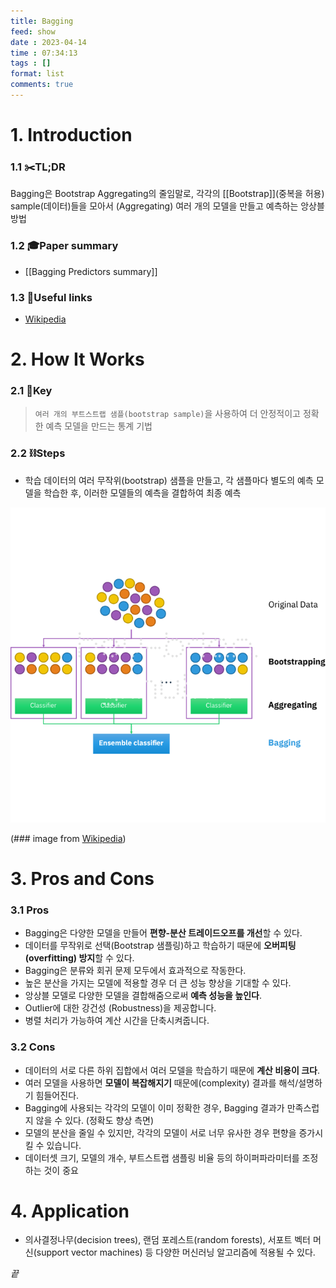 ```yaml
---
title: Bagging
feed: show
date : 2023-04-14
time : 07:34:13
tags : []
format: list
comments: true
---
```


# 1. Introduction
### 1.1 ✂️TL;DR
Bagging은 Bootstrap Aggregating의 줄임말로, 각각의 [[Bootstrap]](중복을 허용) sample(데이터)들을 모아서 (Aggregating) 여러 개의 모델을 만들고 예측하는 앙상블 방법

### 1.2 🎓Paper summary
- [[Bagging Predictors summary]]

### 1.3 🔗Useful links
- [Wikipedia](https://en.wikipedia.org/wiki/Bootstrap_aggregating)

# 2. How It Works
### 2.1 🔑Key 

> `여러 개의 부트스트랩 샘플(bootstrap sample)`을 사용하여 더 안정적이고 정확한 예측 모델을 만드는 통계 기법

### 2.2 ⛓️Steps 
- 학습 데이터의 여러 무작위(bootstrap) 샘플을 만들고, 각 샘플마다 별도의 예측 모델을 학습한 후, 이러한 모델들의 예측을 결합하여 최종 예측

![](/attachments/Pasted_image_20230426074440_watermarked.png)

(\### image from [Wikipedia](https://en.wikipedia.org/wiki/Bootstrap_aggregating))


# 3. Pros and Cons
### 3.1 Pros
- Bagging은 다양한 모델을 만들어 **편향-분산 트레이드오프를 개선**할 수 있다.
- 데이터를 무작위로 선택(Bootstrap 샘플링)하고 학습하기 때문에 **오버피팅(overfitting) 방지**할 수 있다.
- Bagging은 분류와 회귀 문제 모두에서 효과적으로 작동한다.
- 높은 분산을 가지는 모델에 적용할 경우 더 큰 성능 향상을 기대할 수 있다.
- 앙상블 모델로 다양한 모델을 결합해줌으로써 **예측 성능을 높인다**.
- Outlier에 대한 강건성 (Robustness)을 제공합니다.
- 병렬 처리가 가능하여 계산 시간을 단축시켜줍니다.

### 3.2 Cons
- 데이터의 서로 다른 하위 집합에서 여러 모델을 학습하기 때문에 **계산 비용이 크다**.
- 여러 모델을 사용하면 **모델이 복잡해지기** 때문에(complexity) 결과를 해석/설명하기 힘들어진다.
- Bagging에 사용되는 각각의 모델이 이미 정확한 경우, Bagging 결과가 만족스럽지 않을 수 있다. (정확도 향상 측면)
- 모델의 분산을 줄일 수 있지만, 각각의 모델이 서로 너무 유사한 경우 편향을 증가시킬 수 있습니다.
- 데이터셋 크기, 모델의 개수, 부트스트랩 샘플링 비율 등의 하이퍼파라미터를 조정하는 것이 중요

# 4. Application
- 의사결정나무(decision trees), 랜덤 포레스트(random forests), 서포트 벡터 머신(support vector machines) 등 다양한 머신러닝 알고리즘에 적용될 수 있다.

_끝_
